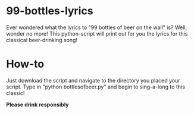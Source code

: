# 99-bottles-lyrics
Ever wondered what the lyrics to "99 bottles of beer on the wall" is? Well, wonder no more!
This python-script will print out for you the lyrics for this classical beer-drinking song!

# How-to
Just download the script and navigate to the directory you placed your script.
Type in "python bottlesofbeer.py" and begin to sing-a-long to this classic!

**Please drink responsibly**

